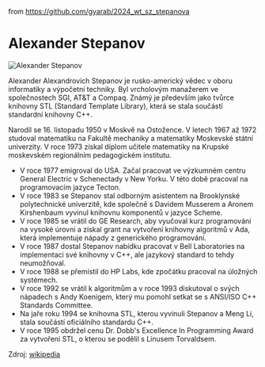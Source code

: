 from <https://github.com/gyarab/2024_wt_sz_stepanova>

# Alexander Stepanov
![Alexander Stepanov](https://upload.wikimedia.org/wikipedia/commons/1/1c/Alexander_Stepanov.jpg)

Alexander Alexandrovich Stepanov je rusko-americký vědec v oboru informatiky a výpočetní techniky. Byl vrcholovým manažerem ve společnostech SGI, AT&T a Compaq. Známý je především jako tvůrce knihovny STL (Standard Template Library), která se stala součástí standardní knihovny C++.

Narodil se 16. listopadu 1950 v Moskvě na Ostožence. V letech 1967 až 1972 studoval matematiku na Fakultě mechaniky a matematiky Moskevské státní univerzity. V roce 1973 získal diplom učitele matematiky na Krupské moskevském regionálním pedagogickém institutu.

* V roce 1977 emigroval do USA. Začal pracovat ve výzkumném centru General Electric v Schenectady v New Yorku. V této době pracoval na programovacím jazyce Tecton.
* V roce 1983 se Stepanov stal odborným asistentem na Brooklynské polytechnické univerzitě, kde společně s Davidem Musserem a Aronem Kirshenbaum vyvinul knihovnu komponentů v jazyce Scheme. 
* V roce 1985 se vrátil do GE Research, aby vyučoval kurz programování na vysoké úrovni a získal grant na vytvoření knihovny algoritmů v Ada, která implementuje nápady z generického programování.
* V roce 1987 dostal Stepanov nabídku pracovat v Bell Laboratories na implementaci své knihovny v C++, ale jazykový standard to tehdy neumožňoval.
* V roce 1988 se přemístil do HP Labs, kde zpočátku pracoval na úložných systémech. 
* V roce 1992 se vrátil k algoritmům a v roce 1993 diskutoval o svých nápadech s Andy Koenigem, který mu pomohl setkat se s ANSI/ISO C++ Standards Committee. 
* Na jaře roku 1994 se knihovna STL, kterou vyvinuli Stepanov a Meng Li, stala součástí oficiálního standardu C++. 
* V roce 1995 obdržel cenu Dr. Dobb's Excellence In Programming Award za vytvoření STL, o kterou se podělil s Linusem Torvaldsem.


Zdroj: [wikipedia](https://en.wikipedia.org/wiki/Alexander_Stepanov)
